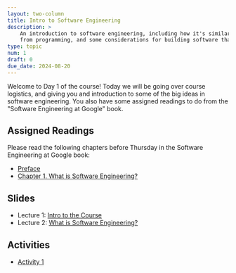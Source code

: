 ```yaml
---
layout: two-column
title: Intro to Software Engineering
description: > 
    An introduction to software engineering, including how it's similar and different 
    from programming, and some considerations for building software that is scalable and maintainable over time.  
type: topic
num: 1
draft: 0
due_date: 2024-08-20
---
```


Welcome to Day 1 of the course! Today we will be going over course logistics, and giving you and introduction to some of the big ideas in software engineering. You also have some assigned readings to do from the "Software Engineering at Google" book.

## Assigned Readings
Please read the following chapters before Thursday in the Software Engineering at Google book:
* <a href="https://abseil.io/resources/swe-book/html/pr01.html" target="_blank">Preface</a>
* <a href="https://abseil.io/resources/swe-book/html/ch01.html" target="_blank">Chapter 1. What is Software Engineering?</a>

## Slides
* Lecture 1: <a href="https://docs.google.com/presentation/d/1kd3e-BwmrhI-BUV3UGMbqBDdukMOSAmd/edit?usp=sharing&ouid=113376576186080604800&rtpof=true&sd=true" target="_blank">Intro to the Course</a>
* Lecture 2: <a href="https://docs.google.com/presentation/d/1DR-1d_XeFVWaaO-ZDs7X6N6nFQICx2gI/edit?usp=sharing&ouid=113376576186080604800&rtpof=true&sd=true" target="_blank">What is Software Engineering?</a>

## Activities
* <a href="https://docs.google.com/document/d/1lb4iE41b-aJoR9B3M007bYTT-m3p9E8D/edit#heading=h.gl8cimderpa9" target="_blank">Activity 1</a>
